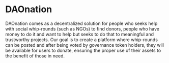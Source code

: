 # DAOnation

DAOnation comes as a decentralized solution for people who seeks help with social whip-rounds (such as NGOs) to find donors, people who have money to do it and want to help but seeks to do that to meaningful and trustworthy projects. Our goal is to create a platform where whip-rounds can be posted and after being voted by governance token holders, they will be available for users to donate, ensuring the proper use of their assets to the benefit of those in need.
